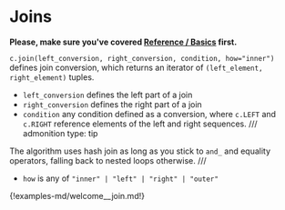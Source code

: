 # Joins

**Please, make sure you've covered [Reference / Basics](./basics.md) first.**

`c.join(left_conversion, right_conversion, condition, how="inner")` defines
join conversion, which returns an iterator of `(left_element, right_element)`
tuples.

* `left_conversion` defines the left part of a join
* `right_conversion` defines the right part of a join
* `condition` any condition defined as a conversion, where `c.LEFT` and
  `c.RIGHT` reference elements of the left and right sequences.
/// admonition
    type: tip

The algorithm uses hash join as long as you stick to `and_` and equality
operators, falling back to nested loops otherwise.
///

 * `how` is any of `"inner" | "left" | "right" | "outer"`

{!examples-md/welcome__join.md!}
